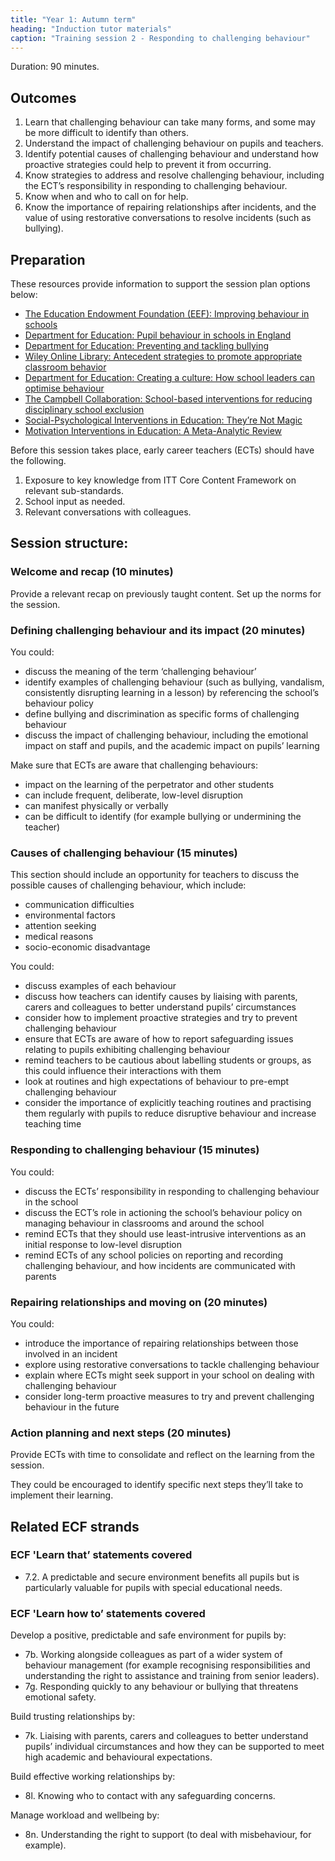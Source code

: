 ```yaml
---
title: "Year 1: Autumn term"
heading: "Induction tutor materials"
caption: "Training session 2 - Responding to challenging behaviour"
---
```


Duration: 90 minutes. 

## Outcomes 
1. Learn that challenging behaviour can take many forms, and some may be more difficult to identify than others.
2. Understand the impact of challenging behaviour on pupils and teachers.
3. Identify potential causes of challenging behaviour and understand how proactive strategies could help to prevent it from occurring.
4. Know strategies to address and resolve challenging behaviour, including the ECT’s responsibility in responding to challenging behaviour.
5. Know when and who to call on for help.
6. Know the importance of repairing relationships after incidents, and the value of using restorative conversations to resolve incidents (such as bullying).

## Preparation 

These resources provide information to support the session plan options below: 

- [The Education Endowment Foundation (EEF): Improving behaviour in schools](https://educationendowmentfoundation.org.uk/education-evidence/guidance-reports/behaviour)
- [Department for Education: Pupil behaviour in schools in England](https://assets.publishing.service.gov.uk/government/uploads/system/uploads/attachment_data/file/184078/DFE-RR218.pdf)
- [Department for Education: Preventing and tackling bullying](https://assets.publishing.service.gov.uk/government/uploads/system/uploads/attachment_data/file/1069688/Preventing_and_tackling_bullying_advice.pdf)
- [Wiley Online Library: Antecedent strategies to promote appropriate classroom behavior](https://onlinelibrary.wiley.com/doi/abs/10.1002/pits.20206)
- [Department for Education: Creating a culture: How school leaders can optimise behaviour](https://assets.publishing.service.gov.uk/government/uploads/system/uploads/attachment_data/file/602487/Tom_Bennett_Independent_Review_of_Behaviour_in_Schools.pdf)
- [The Campbell Collaboration: School-based interventions for reducing disciplinary school exclusion](https://www.campbellcollaboration.org/better-evidence/reducing-school-exclusion-school-based-interventions.html)
- [Social-Psychological Interventions in Education: They’re Not Magic](https://journals.sagepub.com/doi/10.3102/0034654311405999)
- [Motivation Interventions in Education: A Meta-Analytic Review](https://journals.sagepub.com/doi/10.3102/0034654315617832)

Before this session takes place, early career teachers (ECTs) should have the following.
1. Exposure to key knowledge from ITT Core Content Framework on relevant sub-standards.
2. School input as needed.
3. Relevant conversations with colleagues.

## Session structure: 

### Welcome and recap (10 minutes)

Provide a relevant recap on previously taught content. Set up the norms for the session.

### Defining challenging behaviour and its impact (20 minutes)

You could:
- discuss the meaning of the term ‘challenging behaviour’
- identify examples of challenging behaviour (such as bullying, vandalism, consistently disrupting learning in a lesson) by referencing the school’s behaviour policy
- define bullying and discrimination as specific forms of challenging behaviour
- discuss the impact of challenging behaviour, including the emotional impact on staff and pupils, and the academic impact on pupils’ learning

Make sure that ECTs are aware that challenging behaviours:
- impact on the learning of the perpetrator and other students
- can include frequent, deliberate, low-level disruption
- can manifest physically or verbally
- can be difficult to identify (for example bullying or undermining the teacher)

### Causes of challenging behaviour (15 minutes)  

This section should include an opportunity for teachers to discuss the possible causes of challenging behaviour, which include:
- communication difficulties
- environmental factors
- attention seeking
- medical reasons
- socio-economic disadvantage

You could:
- discuss examples of each behaviour
- discuss how teachers can identify causes by liaising with parents, carers and colleagues to better understand pupils’ circumstances
- consider how to implement proactive strategies and try to prevent challenging behaviour
- ensure that ECTs are aware of how to report safeguarding issues relating to pupils exhibiting challenging behaviour
- remind teachers to be cautious about labelling students or groups, as this could influence their interactions with them
- look at routines and high expectations of behaviour to pre-empt challenging behaviour
- consider the importance of explicitly teaching routines and practising them regularly with pupils to reduce disruptive behaviour and increase teaching time

### Responding to challenging behaviour (15 minutes)

You could:
- discuss the ECTs’ responsibility in responding to challenging behaviour in the school
- discuss the ECT’s role in actioning the school’s behaviour policy on managing behaviour in classrooms and around the school
- remind ECTs that they should use least-intrusive interventions as an initial response to low-level disruption
- remind ECTs of any school policies on reporting and recording challenging behaviour, and how incidents are communicated with parents

### Repairing relationships and moving on (20 minutes)

You could:
- introduce the importance of repairing relationships between those involved in an incident
- explore using restorative conversations to tackle challenging behaviour
- explain where ECTs might seek support in your school on dealing with challenging behaviour
- consider long-term proactive measures to try and prevent challenging behaviour in the future

### Action planning and next steps (20 minutes)  

Provide ECTs with time to consolidate and reflect on the learning from the session.  

They could be encouraged to identify specific next steps they’ll take to implement their learning. 

## Related ECF strands 

### ECF 'Learn that’ statements covered
- 7.2. A predictable and secure environment benefits all pupils but is particularly valuable for pupils with special educational needs.

### ECF 'Learn how to’ statements covered

Develop a positive, predictable and safe environment for pupils by:
- 7b. Working alongside colleagues as part of a wider system of behaviour management (for example recognising responsibilities and understanding the right to assistance and training from senior leaders).
- 7g. Responding quickly to any behaviour or bullying that threatens emotional safety.

Build trusting relationships by:
- 7k. Liaising with parents, carers and colleagues to better understand pupils’ individual circumstances and how they can be supported to meet high academic and behavioural expectations.

Build effective working relationships by:
- 8l. Knowing who to contact with any safeguarding concerns.

Manage workload and wellbeing by:
- 8n. Understanding the right to support (to deal with misbehaviour, for example).